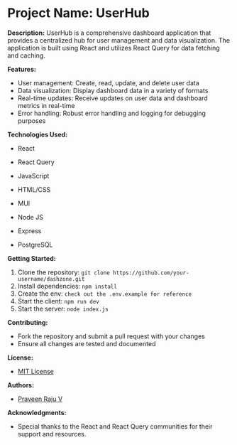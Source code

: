 # **Project Name:** UserHub

**Description:**
UserHub is a comprehensive dashboard application that provides a centralized hub for user management and data visualization. The application is built using React and utilizes React Query for data fetching and caching.

**Features:**

- User management: Create, read, update, and delete user data
- Data visualization: Display dashboard data in a variety of formats
- Real-time updates: Receive updates on user data and dashboard metrics in real-time
- Error handling: Robust error handling and logging for debugging purposes

**Technologies Used:**

- React
- React Query
- JavaScript
- HTML/CSS
- MUI

- Node JS
- Express
- PostgreSQL

**Getting Started:**

1. Clone the repository: `git clone https://github.com/your-username/dashzone.git`
2. Install dependencies: `npm install`
3. Create the env: `check out the .env.example for reference`
4. Start the client: `npm run dev`
5. Start the server: `node index.js`

**Contributing:**

- Fork the repository and submit a pull request with your changes
- Ensure all changes are tested and documented

**License:**

- [MIT License](https://github.com/your-username/dashzone/blob/master/LICENSE)

**Authors:**

- [Praveen Raju V](https://github.com/praveenraju0011)

**Acknowledgments:**

- Special thanks to the React and React Query communities for their support and resources.
